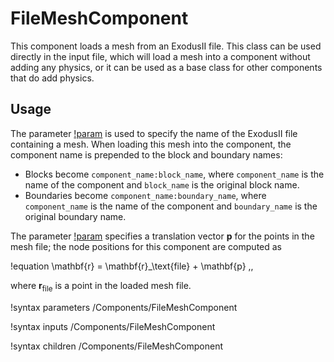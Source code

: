 # FileMeshComponent

This component loads a mesh from an ExodusII file. This class can be used directly
in the input file, which will load a mesh into a component without adding any
physics, or it can be used as a base class for other components that do add
physics.

## Usage

The parameter [!param](/Components/FileMeshComponent/file) is used to specify the
name of the ExodusII file containing a mesh. When loading this mesh into the
component, the component name is prepended to the block and boundary names:

- Blocks become `component_name:block_name`, where `component_name` is the name
  of the component and `block_name` is the original block name.
- Boundaries become `component_name:boundary_name`, where `component_name` is the name
  of the component and `boundary_name` is the original boundary name.

The parameter [!param](/Components/FileMeshComponent/position) specifies a
translation vector $\mathbf{p}$ for the points in the mesh file; the node positions for this component
are computed as

!equation
\mathbf{r} = \mathbf{r}_\text{file} + \mathbf{p} \,,

where $\mathbf{r}_\text{file}$ is a point in the loaded mesh file.

!syntax parameters /Components/FileMeshComponent

!syntax inputs /Components/FileMeshComponent

!syntax children /Components/FileMeshComponent

